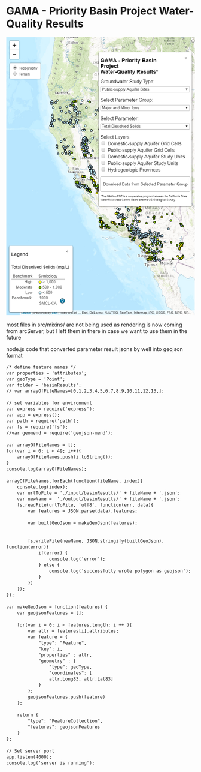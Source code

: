 # GAMA - Priority Basin Project Water-Quality Results
![screenshot](./screenshot.png)



most files in src/mixins/ are not being used as rendering is now coming from arcServer, but I left them in there in case we want to use them in the future


node.js code that converted parameter result jsons by well into geojson format

```
/* define feature names */
var properties = 'attributes';
var geoType = 'Point';
var folder = 'basinResults';
// var arrayOfFileNames=[0,1,2,3,4,5,6,7,8,9,10,11,12,13,];

// set variables for environment
var express = require('express');
var app = express();
var path = require('path');
var fs = require('fs');
//var geomend = require('geojson-mend');

var arrayOfFileNames = [];
for(var i = 0; i < 49; i++){
	arrayOfFileNames.push(i.toString());
}
console.log(arrayOfFileNames);

arrayOfFileNames.forEach(function(fileName, index){
	console.log(index);
	var urlToFile = './input/basinResults/' + fileName + '.json';
	var newName =  './output/basinResults/' + fileName + '.json';
	fs.readFile(urlToFile, 'utf8', function(err, data){
		var features = JSON.parse(data).features;

		var builtGeoJson = makeGeoJson(features);

	
		fs.writeFile(newName, JSON.stringify(builtGeoJson), function(error){
			if(error) {
				console.log('error');
			} else {
				console.log('successfully wrote polygon as geojson');
			}
		})
	});
});

var makeGeoJson = function(features) {
	var geojsonFeatures = [];

	for(var i = 0; i < features.length; i ++ ){
		var attr = features[i].attributes;
		var feature = {
			"type": "Feature",
			"key": i,
			"properties" : attr,
			"geometry" : {
				"type": geoType,
				"coordinates": [
				attr.Long83, attr.Lat83]
			}
		};
		geojsonFeatures.push(feature)
	};

	return {
		"type": "FeatureCollection",
		"features": geojsonFeatures
	}
};

// Set server port
app.listen(4000);
console.log('server is running');
```